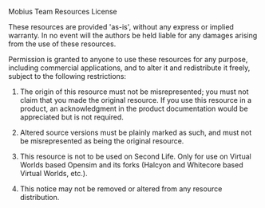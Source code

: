 Mobius Team Resources License
  
  These resources are provided 'as-is', without any express or implied warranty.  In no event will the authors be held liable for any damages arising from the use of these resources.
  
  Permission is granted to anyone to use these resources for any purpose, including commercial applications, and to alter it and redistribute it freely, subject to the following restrictions:
  
  1. The origin of this resource must not be misrepresented; you must not claim that you made the original resource. If you use this resource in a product, an acknowledgment in the product documentation would be appreciated but is not required.
  
  2. Altered source versions must be plainly marked as such, and must not be misrepresented as being the original resource.
  
  3. This resource is not to be used on Second Life. Only for use on Virtual Worlds based Opensim and its forks (Halcyon and Whitecore based Virtual Worlds, etc.).
  
  4. This notice may not be removed or altered from any resource distribution.

